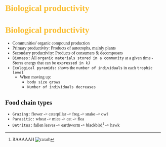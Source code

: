 <span style="font-family:'cascadia code'">

# <span style="color:#fabd2f"> Biological productivity
# <span style="color:#fabd2f"> Biological productivity

- Communities' organic compound production
- Primary productivity: Products of autotrophs, mainly plants
- Secondary productivity: Products of consumers & decomposers
- `Biomass:` All `organic materials stored in a community` at a given time - Stores energy that can be `expressed in kJ`
- `Ecological pyramids:` shows the `number of individuals` in each `trophic level`
  - When moving up:
    -  `body size grows`
    -  `Number of individuals decreases`


## Food chain types
- `Grazing:` flower -> caterpillar -> frog -> snake -> owl
- `Parasitic:` wheat -> mice -> cat -> flea
- `Detritus:` fallen leaves -> earthworm -> blackbird[^1] -> hawk


[^1]: RAAAAAH ![rararh](https://hips.hearstapps.com/hmg-prod/images/photograph-of-a-u-s-air-force-lockheed-sr-71a-blackbird-news-photo-513687579-1560367541.jpg)